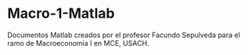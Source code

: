 # Macro-1-Matlab
Documentos Matlab creados por el profesor Facundo Sepulveda para el ramo de Macroeconomia I en MCE, USACH. 
